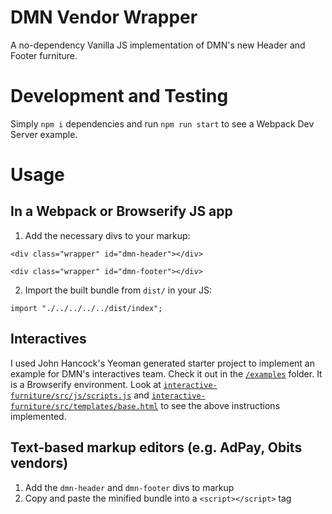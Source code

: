 # DMN Vendor Wrapper

A no-dependency Vanilla JS implementation of DMN's new Header and Footer furniture.

# Development and Testing

Simply `npm i` dependencies and run `npm run start` to see a Webpack Dev Server example.

# Usage

## In a Webpack or Browserify JS app

1. Add the necessary divs to your markup:

```
<div class="wrapper" id="dmn-header"></div>
```

```
<div class="wrapper" id="dmn-footer"></div>
```

2.  Import the built bundle from `dist/` in your JS:

```
import "./../../../../dist/index";
```

## Interactives

I used John Hancock's Yeoman generated starter project to implement an example for DMN's interactives team.  Check it out in the [`/examples`](https://github.com/dallasnews/dmn-vendor-wrapper/tree/master/examples/interactive-furniture) folder. It is a Browserify environment. Look at [`interactive-furniture/src/js/scripts.js`](https://github.com/dallasnews/dmn-vendor-wrapper/blob/master/examples/interactive-furniture/src/js/scripts.js) and [`interactive-furniture/src/templates/base.html`](https://github.com/dallasnews/dmn-vendor-wrapper/blob/master/examples/interactive-furniture/src/templates/base.html) to see the above instructions implemented.

## Text-based markup editors (e.g. AdPay, Obits vendors)

1. Add the `dmn-header` and `dmn-footer` divs to markup
2. Copy and paste the minified bundle into a `<script></script>` tag
